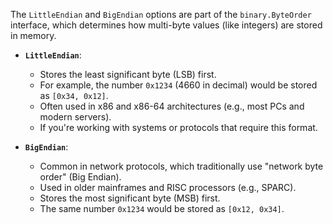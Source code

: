 The `LittleEndian` and `BigEndian` options are part of the `binary.ByteOrder` interface, which determines how multi-byte values (like integers) are stored in memory.

- **`LittleEndian`**:
    
    - Stores the least significant byte (LSB) first.
    - For example, the number `0x1234` (4660 in decimal) would be stored as `[0x34, 0x12]`.
    - Often used in x86 and x86-64 architectures (e.g., most PCs and modern servers).
	- If you're working with systems or protocols that require this format.
- **`BigEndian`**:
    - Common in network protocols, which traditionally use "network byte order" (Big Endian).
	- Used in older mainframes and RISC processors (e.g., SPARC).
    - Stores the most significant byte (MSB) first.
    - The same number `0x1234` would be stored as `[0x12, 0x34]`.